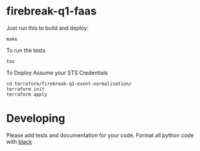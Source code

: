 # firebreak-q1-faas

Just run this to build and deploy:
``` shell
make
```

To run the tests

``` shell
tox
```

To Deploy
Assume your STS Credentials

``` shell
cd terraform/firebreak-q1-event-normalisation/
terraform init
terraform apply
```

# Developing

Please add tests and documentation for your code.
Format all python code with [black](https://github.com/ambv/black)
